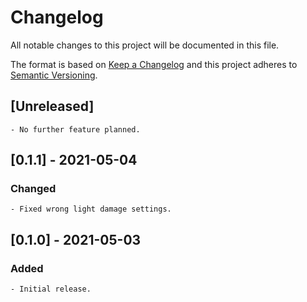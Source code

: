 # Changelog
All notable changes to this project will be documented in this file.

The format is based on [Keep a Changelog](http://keepachangelog.com/en/1.0.0/)
and this project adheres to [Semantic Versioning](https://semver.org/).


## [Unreleased]

	- No further feature planned.



## [0.1.1] - 2021-05-04
### Changed

	- Fixed wrong light damage settings.



## [0.1.0] - 2021-05-03
### Added

	- Initial release.
